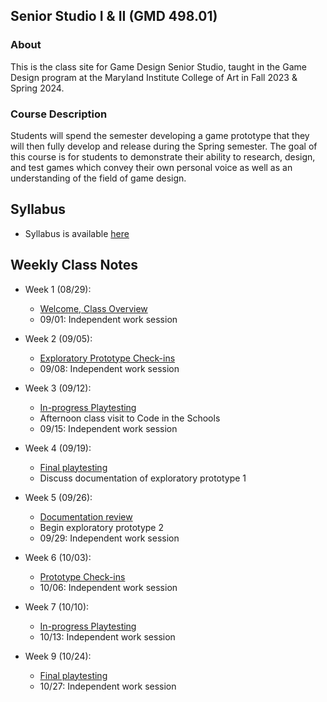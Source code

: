 ## Senior Studio I & II (GMD 498.01)

### About
This is the class site for Game Design Senior Studio, taught in the Game Design program at the Maryland Institute College of Art in Fall 2023 & Spring 2024.

### Course Description
Students will spend the semester developing a game prototype that they will then fully develop and release during the Spring semester. The goal of this course is for students to demonstrate their ability to research, design, and test games which convey their own personal voice as well as an understanding of the field of game design.


## Syllabus
- Syllabus is available [here](https://docs.google.com/document/d/16n9ynIaXhGAcryLIEwBfpeYK2IpDd3oDKhHminUAnsU/edit?usp=sharing)

## Weekly Class Notes

- Week 1 (08/29):
  - [Welcome, Class Overview](week1.md)
  - 09/01: Independent work session

- Week 2 (09/05):
  - [Exploratory Prototype Check-ins](week2.md)
  - 09/08: Independent work session

- Week 3 (09/12):
  - [In-progress Playtesting](week3.md)
  - Afternoon class visit to Code in the Schools
  - 09/15: Independent work session  

- Week 4 (09/19):
  - [Final playtesting](week4.md)
  - Discuss documentation of exploratory prototype 1

- Week 5 (09/26):
  - [Documentation review](week5.md)
  - Begin exploratory prototype 2
  - 09/29: Independent work session

- Week 6 (10/03):
  - [Prototype Check-ins](week6.md)
  - 10/06: Independent work session  

- Week 7 (10/10):
  - [In-progress Playtesting](week7.md)
  - 10/13: Independent work session   

- Week 9 (10/24):
  - [Final playtesting](week9.md)
  - 10/27: Independent work session